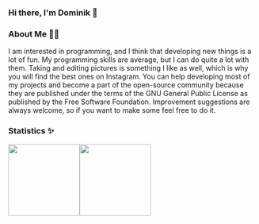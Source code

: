 ### Hi there, I'm Dominik 👋

### About Me 🧑🏻
I am interested in programming, and I think that developing new things is a lot of fun.
My programming skills are average, but I can do quite a lot with them.
Taking and editing pictures is something I like as well, which is why you will find the best ones on Instagram.
You can help developing most of my projects and become a part of the open-source community because they are published under the terms of the GNU General Public License as published by the Free Software Foundation.
Improvement suggestions are always welcome, so if you want to make some feel free to do it.

### Statistics ✨

<img src="https://github-readme-stats.vercel.app/api/top-langs?username=Domi04151309&hide_title=true&layout=compact&hide_border=true" height="144"/><img src="https://github-readme-stats.vercel.app/api?username=Domi04151309&hide_title=true&include_all_commits=true&show_icons=true&hide_border=true&hide=contribs" height="144"/>
